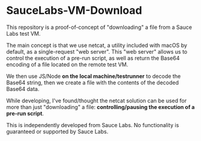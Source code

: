 # SauceLabs-VM-Download
This repository is a proof-of-concept of "downloading" a file from a Sauce Labs test VM.

The main concept is that we use netcat, a utility included with macOS by default, as a single-request "web server".
This "web server" allows us to control the execution of a pre-run script, as well as return the Base64 encoding of
a file located on the remote test VM.

We then use JS/Node **on the local machine/testrunner** to decode the Base64 string, then we create a file with the contents
of the decoded Base64 data.

While developing, I've found/thought the netcat solution can be used for more than just "downloading" a file: **controlling/pausing the execution of a pre-run script**.

This is independently developed from Sauce Labs. No functionality is guaranteed or supported by Sauce Labs.
